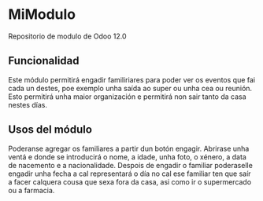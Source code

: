 # MiModulo
Repositorio de modulo de Odoo 12.0

## Funcionalidad
Este módulo permitirá engadir familiriares para poder ver os eventos que fai cada un destes, poe exemplo unha saída ao super ou unha cea ou reunión.
Esto permitirá unha maior organización e permitirá non sair tanto da casa nestes días.

## Usos del módulo
Poderanse agregar os familiares a partir dun botón engagir. Abrirase unha ventá e donde se introducirá o nome, a idade, unha foto, o xénero, a data de nacemento e a nacionalidade. Despois de engadir o familiar poderaselle engadir unha fecha a cal representará o día no cal ese familiar ten que saír a facer calquera cousa que sexa fora da casa, asi como ir o supermercado ou a farmacia.